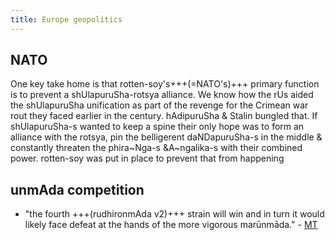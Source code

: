 ```yaml
---
title: Europe geopolitics
---
```


## NATO 
One key take home is that rotten-soy's+++(=NATO's)+++ primary function is to prevent a shUlapuruSha-rotsya alliance. We know how the rUs aided the shUlapuruSha unification as part of the revenge for the Crimean war rout they faced earlier in the century. hAdipuruSha & Stalin bungled that. If shUlapuruSha-s wanted to keep a spine their only hope was to form an alliance with the rotsya, pin the belligerent daNDapuruSha-s in the middle & constantly threaten the phira~Nga-s &A~ngalika-s with their combined power. rotten-soy was put in place to prevent that from happening 

## unmAda competition
- "the fourth +++(rudhironmAda v2)+++ strain will win and in turn it would likely face defeat at the hands of the more vigorous marūnmāda." - [MT](https://manasataramgini.wordpress.com/2020/06/08/pandemic-days-the-fizz-is-out-of-the-bottle/)